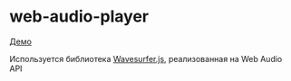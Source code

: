 # web-audio-player

[Демо](http://lyaronskaya.github.io/web-audio-player)


Используется библиотека [Wavesurfer.js](https://github.com/katspaugh/wavesurfer.js), реализованная на Web Audio API
